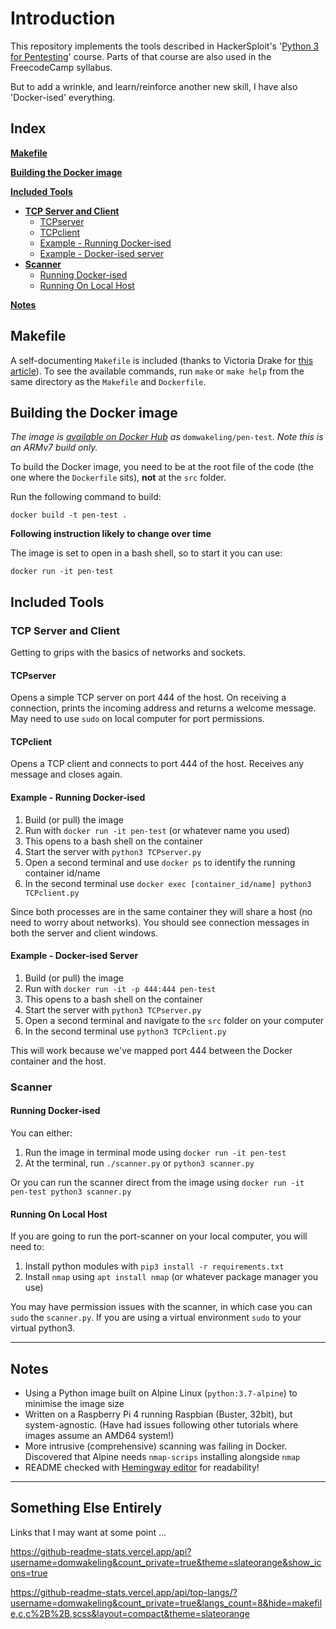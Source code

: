 # Introduction

This repository implements the tools described in HackerSploit's '[Python
3 for Pentesting](https://www.youtube.com/watch?v=UadqiHXfvsg&list=PLBf0hzazHTGM_dncTqO9l-0zUQYP0nNPU)'
course. Parts of that course are also used in the FreecodeCamp syllabus.

But to add a wrinkle, and learn/reinforce another new skill, I have also
'Docker-ised' everything.

## Index
**[Makefile](#makefile)**

**[Building the Docker image](#building-the-docker-image)**

**[Included Tools](#included-tools)**
* **[TCP Server and Client](#tcp-server-and-client)**
  * [TCPserver](#tcpserver)
  * [TCPclient](#tcpclient)
  * [Example - Running Docker-ised](#example---running-docker-ised)
  * [Example - Docker-ised server](#example---docker-ised-server)
* **[Scanner](#scanner)**
  * [Running Docker-ised](#running-docker-ised)
  * [Running On Local Host](#running-on-local-host)

**[Notes](#notes)**

## Makefile

A self-documenting `Makefile` is included (thanks to Victoria Drake for
[this article](https://victoria.dev/blog/how-to-create-a-self-documenting-makefile/)). To see the
available commands, run `make` or `make help` from the same directory as the `Makefile` and `Dockerfile`.

## Building the Docker image

*The image is [available on Docker Hub](https://hub.docker.com/repository/docker/domwakeling/pen-test) as* `domwakeling/pen-test`*. Note this is an ARMv7 build only.*

To build the Docker image, you need to be at the root file of the code (the one where the `Dockerfile`
sits), **not** at the `src` folder.

Run the following command to build:

`docker build -t pen-test .`

**Following instruction likely to change over time**

The image is set to open in a bash shell, so to start it you can use:

`docker run -it pen-test`

## Included Tools

### TCP Server and Client

Getting to grips with the basics of networks and sockets.

#### TCPserver

Opens a simple TCP server on port 444 of the host. On receiving a connection, prints the incoming
address and returns a welcome message. May need to use `sudo` on local computer for port permissions.

#### TCPclient

Opens a TCP client and connects to port 444 of the host. Receives any message and closes again.

#### Example - Running Docker-ised

1. Build (or pull) the image
1. Run with `docker run -it pen-test` (or whatever name you used)
1. This opens to a bash shell on the container
1. Start the server with `python3 TCPserver.py`
1. Open a second terminal and use `docker ps` to identify the running container id/name
1. In the second terminal use `docker exec [container_id/name] python3 TCPclient.py`

Since both processes are in the same container they will share a host (no need to worry about networks).
You should see connection messages in both the server and client windows.

#### Example - Docker-ised Server

1. Build (or pull) the image
1. Run with `docker run -it -p 444:444 pen-test`
1. This opens to a bash shell on the container
1. Start the server with `python3 TCPserver.py`
1. Open a second terminal and navigate to the `src` folder on your computer
1. In the second terminal use `python3 TCPclient.py`

This will work because we've mapped port 444 between the Docker container and the host.

### Scanner

#### Running Docker-ised

You can either:
1. Run the image in terminal mode using `docker run -it pen-test`
1. At the terminal, run `./scanner.py` or `python3 scanner.py`

Or you can run the scanner direct from the image using `docker run -it pen-test python3 scanner.py`

#### Running On Local Host

If you are going to run the port-scanner on your local computer, you will need to:
1. Install python modules with `pip3 install -r requirements.txt`
1. Install `nmap` using `apt install nmap` (or whatever package manager you use)

You may have permission issues with the scanner, in which case you can `sudo` the `scanner.py`. If
you are using a virtual environment `sudo` to your virtual python3.

---

## Notes

* Using a Python image built on Alpine Linux (`python:3.7-alpine`) to minimise the
  image size
* Written on a Raspberry Pi 4 running Raspbian (Buster, 32bit), but system-agnostic. (Have had
  issues following other tutorials where images assume an AMD64 system!)
* More intrusive (comprehensive) scanning was failing in Docker. Discovered that Alpine needs
  `nmap-scrips` installing alongside `nmap` 
* README checked with [Hemingway editor](http://www.hemingwayapp.com/) for readability!

---

## Something Else Entirely 

Links that I may want at some point ...

  https://github-readme-stats.vercel.app/api?username=domwakeling&count_private=true&theme=slateorange&show_icons=true

  https://github-readme-stats.vercel.app/api/top-langs/?username=domwakeling&count_private=true&langs_count=8&hide=makefile,c,c%2B%2B,scss&layout=compact&theme=slateorange